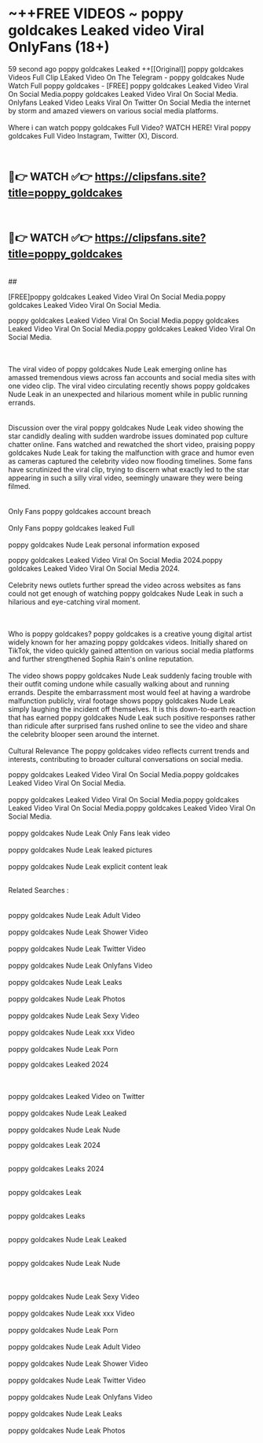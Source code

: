 # ~++FREE VIDEOS ~ poppy goldcakes Leaked video Viral OnlyFans (18+)<br>


59 second ago poppy goldcakes Leaked ++[[Original]] poppy goldcakes Videos Full Clip LEaked Video On The Telegram  - poppy goldcakes Nude  Watch Full poppy goldcakes - [FREE] poppy goldcakes Leaked Video Viral On Social Media.poppy goldcakes Leaked Video Viral On Social Media.   Onlyfans Leaked Video Leaks Viral On Twitter On Social Media the internet by storm and amazed viewers on various social media platforms. <br><br>
Where i can watch poppy goldcakes Full Video? WATCH HERE! Viral poppy goldcakes Full Video Instagram, Twitter (X), Discord. <br>


 <br>

##  🔴👉 WATCH ✅👉  <a href="https://clipsfans.site?title=poppy_goldcakes&ref=git">https://clipsfans.site?title=poppy_goldcakes</a> <br>
  <br>

##  🔴👉 WATCH ✅👉  <a href="https://clipsfans.site?title=poppy_goldcakes&ref=git">https://clipsfans.site?title=poppy_goldcakes</a> <br>
  <br>
  ##



[FREE]poppy goldcakes Leaked Video Viral On Social Media.poppy goldcakes Leaked Video Viral On Social Media. <br>

poppy goldcakes Leaked Video Viral On Social Media.poppy goldcakes Leaked Video Viral On Social Media.poppy goldcakes Leaked Video Viral On Social Media. <br>


  <br>

  <br>
The viral video of poppy goldcakes Nude Leak emerging online has amassed tremendous views across fan accounts and social media sites with one video clip. The viral video circulating recently shows poppy goldcakes Nude Leak in an unexpected and hilarious moment while in public running errands.<br>
<br>


<br>
Discussion over the viral poppy goldcakes Nude Leak video showing the star candidly dealing with sudden wardrobe issues dominated pop culture chatter online. Fans watched and rewatched the short video, praising poppy goldcakes Nude Leak for taking the malfunction with grace and humor even as cameras captured the celebrity video now flooding timelines. Some fans have scrutinized the viral clip, trying to discern what exactly led to the star appearing in such a silly viral video, seemingly unaware they were being filmed.<br>
<br>
<br> 
Only Fans poppy goldcakes account breach<br>
<br>
Only Fans poppy goldcakes leaked Full <br>
<br>
poppy goldcakes Nude Leak personal information exposed<br>

poppy goldcakes Leaked Video Viral On Social Media 2024.poppy goldcakes Leaked Video Viral On Social Media 2024. <br>
<br>
Celebrity news outlets further spread the video across websites as fans could not get enough of watching poppy goldcakes Nude Leak in such a hilarious and eye-catching viral moment.<br>
<br>

<br>
Who is poppy goldcakes? poppy goldcakes is a creative young digital artist widely known for her amazing poppy goldcakes videos. Initially shared on TikTok, the video quickly gained attention on various social media platforms and further strengthened Sophia Rain's online reputation.<br>
<br>
The video shows poppy goldcakes Nude Leak suddenly facing trouble with their outfit coming undone while casually walking about and running errands. Despite the embarrassment most would feel at having a wardrobe malfunction publicly, viral footage shows poppy goldcakes Nude Leak simply laughing the incident off themselves. It is this down-to-earth reaction that has earned poppy goldcakes Nude Leak such positive responses rather than ridicule after surprised fans rushed online to see the video and share the celebrity blooper seen around the internet.<br>
<br>
Cultural Relevance The poppy goldcakes video reflects current trends and interests, contributing to broader cultural conversations on social media.<br>

poppy goldcakes Leaked Video Viral On Social Media.poppy goldcakes Leaked Video Viral On Social Media.<br>
<br>
poppy goldcakes Leaked Video Viral On Social Media.poppy goldcakes Leaked Video Viral On Social Media.poppy goldcakes Leaked Video Viral On Social Media.<br>
<br>
poppy goldcakes Nude Leak Only Fans leak video<br>
<br>
poppy goldcakes Nude Leak leaked pictures<br>
<br>
poppy goldcakes Nude Leak explicit content leak<br>


<br>
Related Searches :<br>
<br>

<br>
poppy goldcakes Nude Leak Adult Video<br>
<br>
poppy goldcakes Nude Leak Shower Video<br>
<br>
poppy goldcakes Nude Leak Twitter Video<br>
<br>
poppy goldcakes Nude Leak Onlyfans Video<br>
<br>
poppy goldcakes Nude Leak Leaks<br>
<br>
poppy goldcakes Nude Leak Photos<br>

<br>
poppy goldcakes Nude Leak Sexy Video<br>
<br>
poppy goldcakes Nude Leak xxx Video<br>
<br>
poppy goldcakes Nude Leak Porn<br>

poppy goldcakes  Leaked 2024 <br> <br>
<br>

poppy goldcakes Leaked Video on Twitter <br>
<br>
poppy goldcakes Nude Leak Leaked<br>
<br>
poppy goldcakes Nude Leak Nude<br>


poppy goldcakes  Leak 2024 <br> <br>



poppy goldcakes  Leaks 2024 <br> <br>



 
poppy goldcakes  Leak<br> <br>



poppy goldcakes  Leaks<br> <br>


poppy goldcakes Nude Leak Leaked<br> <br>

poppy goldcakes Nude Leak Nude<br> <br>
<br> <br>
poppy goldcakes Nude Leak Sexy Video
<br> <br>
poppy goldcakes Nude Leak xxx Video
<br> <br>
poppy goldcakes Nude Leak Porn
<br> <br>
poppy goldcakes Nude Leak Adult Video
<br> <br>
poppy goldcakes Nude Leak Shower Video
<br> <br>
poppy goldcakes Nude Leak Twitter Video
<br> <br>
poppy goldcakes Nude Leak Onlyfans Video
<br> <br>
poppy goldcakes Nude Leak Leaks
<br> <br>
poppy goldcakes Nude Leak Photos






</p>




 



</p>










